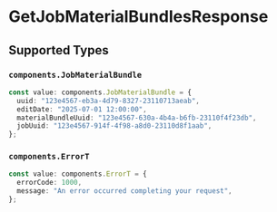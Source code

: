 # GetJobMaterialBundlesResponse


## Supported Types

### `components.JobMaterialBundle`

```typescript
const value: components.JobMaterialBundle = {
  uuid: "123e4567-eb3a-4d79-8327-23110713aeab",
  editDate: "2025-07-01 12:00:00",
  materialBundleUuid: "123e4567-630a-4b4a-b6fb-23110f4f23db",
  jobUuid: "123e4567-914f-4f98-a8d0-23110d8f1aab",
};
```

### `components.ErrorT`

```typescript
const value: components.ErrorT = {
  errorCode: 1000,
  message: "An error occurred completing your request",
};
```

